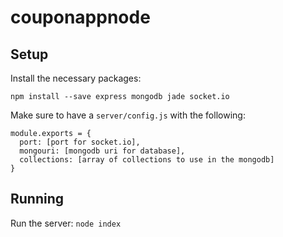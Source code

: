 # couponappnode

## Setup

Install the necessary packages:

`npm install --save express mongodb jade socket.io`


Make sure to have a `server/config.js` with the following:

```
module.exports = {
  port: [port for socket.io],
  mongouri: [mongodb uri for database],
  collections: [array of collections to use in the mongodb]
}
```

## Running

Run the server: `node index`